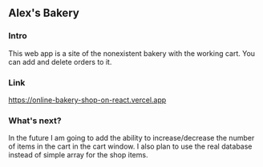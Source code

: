 ## Alex's Bakery

### Intro
This web app is a site of the nonexistent bakery with the working cart. You can add and delete orders to it.

### Link
https://online-bakery-shop-on-react.vercel.app

### What's next?
In the future I am going to add the ability to increase/decrease the number of items in the cart in the cart window. I also plan to use the real database instead of simple array for the shop items.
